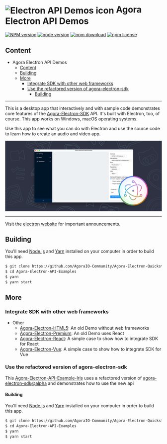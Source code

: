 # <img src="https://cloud.githubusercontent.com/assets/378023/15172388/b2b81950-1790-11e6-9a7c-ccc39912bb3a.png" width="60px" align="center" alt="Electron API Demos icon"> Agora Electron API Demos

[![NPM version][npm-image]][npm-url] [![node version][node-image]][node-url] [![npm download][download-image]][download-url] [![npm license][license-image]][download-url]

## Content

- Agora Electron API Demos
  - [Content](#content)
  - [Building](#building)
  - [More](#more)
    - [Integrate SDK with other web frameworks](#integrate-sdk-with-other-web-frameworks)
    - [Use the refactored version of agora-electron-sdk](#use-the-refactored-version-of-agora-electron-sdk)
      - [Building](#building-1)

---

This is a desktop app that interactively and with sample code demonstrates core features of the [Agora-Electron-SDK](https://docs.agora.io/en/Interactive%20Broadcast/API%20Reference/electron/index.html) API. It's built with Electron, too, of course. This app works on Windows, macOS operating systems.

Use this app to see what you can do with Electron and use the source code to learn how to create an audio and video app.

![Electron API Demos Screenshots](./demo.png)

---

Visit the [electron website](https://www.agora.io/en/) for important announcements.

## Building

You'll need [Node.js](https://nodejs.org) and [Yarn](https://yarnpkg.com/) installed on your computer in order to build this app.

```bash
$ git clone https://github.com/AgoraIO-Community/Agora-Electron-Quickstart
$ cd Agora-Electron-API-Examples
$ yarn
$ yarn start
```

## More

### Integrate SDK with other web frameworks

- Other
  - [Agora-Electron-HTML5]: An old Demo without web frameworks
  - [Agora-Electron-Premium]: An old Demo uses React
  - [Agora-Electron-React]: A simple case to show how to integrate SDK for React
  - [Agora-Electron-Vue]: A simple case to show how to integrate SDK for Vue

### Use the refactored version of agora-electron-sdk

This [Agora-Electron-API-Example-Iris](https://github.com/AgoraIO-Community/Agora-Electron-Quickstart/tree/master/Agora-Electron-API-Example-Iris) uses a refactored version of [agora-electron-sdk@alpha](https://www.npmjs.com/package/agora-electron-sdk) and demonstrates how to use the new api

#### Building

You'll need [Node.js](https://nodejs.org) and [Yarn](https://yarnpkg.com/) installed on your computer in order to build this app.

```bash
$ git clone https://github.com/AgoraIO-Community/Agora-Electron-Quickstart
$ cd Agora-Electron-API-Examples
$ yarn
$ yarn start
```

[npm-image]: https://img.shields.io/npm/v/agora-electron-sdk.svg?style=flat-square
[npm-url]: https://npmjs.org/package/agora-electron-sdk
[node-image]: https://img.shields.io/badge/node.js-%3E=_4.0-green.svg?style=flat-square
[node-url]: http://nodejs.org/download/
[download-image]: https://img.shields.io/npm/dm/agora-electron-sdk.svg?style=flat-square
[download-url]: https://npmjs.org/package/agora-electron-sdk
[license-image]: https://img.shields.io/npm/l/agora-electron-sdk.svg
[agora-electron-html5]: https://github.com/AgoraIO-Community/Agora-Electron-Quickstart/tree/master/Other/Agora-Electron-HTML5
[agora-electron-premium]: https://github.com/AgoraIO-Community/Agora-Electron-Quickstart/tree/master/Other/Agora-Electron-Premium
[agora-electron-react]: https://github.com/AgoraIO-Community/Agora-Electron-Quickstart/tree/master/Other/Agora-Electron-React
[agora-electron-vue]: https://github.com/AgoraIO-Community/Agora-Electron-Quickstart/tree/master/Other/Agora-Electron-Vue
